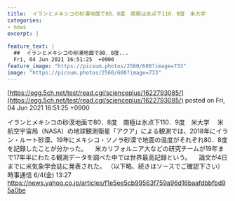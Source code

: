 ```yaml
---
title:  イランとメキシコの砂漠地面で80．8度　南極は氷点下110．9度　米大学  
categories:
- news
excerpt: |
  
feature_text: |
  ##  イランとメキシコの砂漠地面で80．8度...
  Fri, 04 Jun 2021 16:51:25  +0900
feature_image: "https://picsum.photos/2560/600?image=733"
image: "https://picsum.photos/2560/600?image=733"
---
```


[https://egg.5ch.net/test/read.cgi/scienceplus/1622793085/](https://egg.5ch.net/test/read.cgi/scienceplus/1622793085/)
posted on Fri, 04 Jun 2021 16:51:25  +0900

<!--more-->

イランとメキシコの砂漠地面で80．8度　南極は氷点下110．9度　米大学 　米航空宇宙局（NASA）の地球観測衛星「アクア」による観測では、2018年にイラン・ルート砂漠、19年にメキシコ・ソノラ砂漠で地面の温度がそれぞれ80．8度を記録したことが分かった。 　米カリフォルニア大などの研究チームが19年まで17年半にわたる観測データを調べた中では世界最高記録という。 　論文が4日までに米気象学会誌に発表された。 （以下略、続きはソースでご確認下さい） 時事通信 6/4(金) 13:27 https://news.yahoo.co.jp/articles/f1e5ee5cb99563f759a96d16baafdbbfbd95a0be

